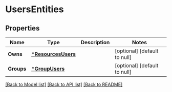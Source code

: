 # UsersEntities

## Properties
Name | Type | Description | Notes
------------ | ------------- | ------------- | -------------
**Owns** | [***ResourcesUsers**](ResourcesUsers.md) |  | [optional] [default to null]
**Groups** | [***GroupUsers**](GroupUsers.md) |  | [optional] [default to null]

[[Back to Model list]](../README.md#documentation-for-models) [[Back to API list]](../README.md#documentation-for-api-endpoints) [[Back to README]](../README.md)

